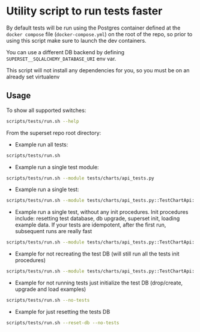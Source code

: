 <!--
Licensed to the Apache Software Foundation (ASF) under one
or more contributor license agreements.  See the NOTICE file
distributed with this work for additional information
regarding copyright ownership.  The ASF licenses this file
to you under the Apache License, Version 2.0 (the
"License"); you may not use this file except in compliance
with the License.  You may obtain a copy of the License at

  http://www.apache.org/licenses/LICENSE-2.0

Unless required by applicable law or agreed to in writing,
software distributed under the License is distributed on an
"AS IS" BASIS, WITHOUT WARRANTIES OR CONDITIONS OF ANY
KIND, either express or implied.  See the License for the
specific language governing permissions and limitations
under the License.
-->

# Utility script to run tests faster

By default tests will be run using the Postgres container defined at the `docker compose` file (`docker-compose.yml`) on the root of the repo,
so prior to using this script make sure to launch the dev containers.

You can use a different DB backend by defining `SUPERSET__SQLALCHEMY_DATABASE_URI` env var.

This script will not install any dependencies for you, so you must be on an already set virtualenv

## Usage

To show all supported switches:

```bash
scripts/tests/run.sh --help
```

From the superset repo root directory:

- Example run all tests:

```bash
scripts/tests/run.sh
```

- Example run a single test module:

```bash
scripts/tests/run.sh --module tests/charts/api_tests.py
```

- Example run a single test:

```bash
scripts/tests/run.sh --module tests/charts/api_tests.py::TestChartApi::test_get_charts
```

- Example run a single test, without any init procedures. Init procedures include:
  resetting test database, db upgrade, superset init, loading example data. If your tests
  are idempotent, after the first run, subsequent runs are really fast

```bash
scripts/tests/run.sh --module tests/charts/api_tests.py::TestChartApi::test_get_charts --no-init
```

- Example for not recreating the test DB (will still run all the tests init procedures)

```bash
scripts/tests/run.sh --module tests/charts/api_tests.py::TestChartApi::test_get_charts --no-reset-db
```

- Example for not running tests just initialize the test DB (drop/create, upgrade and load examples)

```bash
scripts/tests/run.sh --no-tests
```

- Example for just resetting the tests DB

```bash
scripts/tests/run.sh --reset-db --no-tests
```

